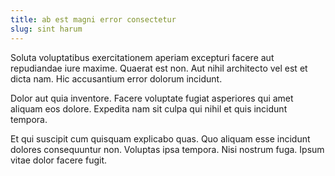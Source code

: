 ```yaml
---
title: ab est magni error consectetur
slug: sint harum
---
```


Soluta voluptatibus exercitationem aperiam excepturi facere aut repudiandae iure maxime. Quaerat est non. Aut nihil architecto vel est et dicta nam. Hic accusantium error dolorum incidunt.

Dolor aut quia inventore. Facere voluptate fugiat asperiores qui amet aliquam eos dolore. Expedita nam sit culpa qui nihil et quis incidunt tempora.

Et qui suscipit cum quisquam explicabo quas. Quo aliquam esse incidunt dolores consequuntur non. Voluptas ipsa tempora. Nisi nostrum fuga. Ipsum vitae dolor facere fugit.
